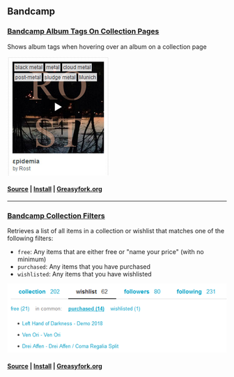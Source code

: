 ## Bandcamp

### [Bandcamp Album Tags On Collection Pages](bandcamp_collection_tags/)

Shows album tags when hovering over an album on a collection page

![screenshot](bandcamp_collection_tags/screenshot.jpg)

#### [Source](bandcamp_collection_tags/bandcamp_collection_tags.user.js) | [Install](https://github.com/squeek502/userscripts/raw/master/bandcamp_collection_tags/bandcamp_collection_tags.user.js) | [Greasyfork.org](https://greasyfork.org/en/scripts/391460-bandcamp-album-tags-on-collection-pages)

---

### [Bandcamp Collection Filters](bandcamp_collection_filters/)

Retrieves a list of all items in a collection or wishlist that matches one of the following filters:

- `free`: Any items that are either free or "name your price" (with no minimum)
- `purchased`: Any items that you have purchased
- `wishlisted`: Any items that you have wishlisted

![screenshot](bandcamp_collection_filters/screenshot.png)

#### [Source](bandcamp_collection_filters/bandcamp_collection_filters.user.js) | [Install](https://github.com/squeek502/userscripts/raw/master/bandcamp_collection_filters/bandcamp_collection_filters.user.js) | [Greasyfork.org](https://greasyfork.org/en/scripts/391461-bandcamp-collection-filters)
